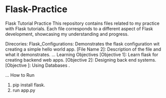 # Flask-Practice
Flask Tutorial Practice
This repository contains files related to my practice with Flask tutorials. Each file corresponds to a different aspect of Flask development, showcasing my understanding and progress.

Direcories:
Flask_Configurations: Demonstrates the flask configuration wit creating a simple hello world app.
[File Name 2]: Description of the file and what it demonstrates.
...
Learning Objectives
[Objective 1]: Learn flask for creating backend web apps.
[Objective 2]: Designing back end systems.
[Objective ]:  Using Databases .

...
How to Run
1. pip install flask.
2. run app.py
